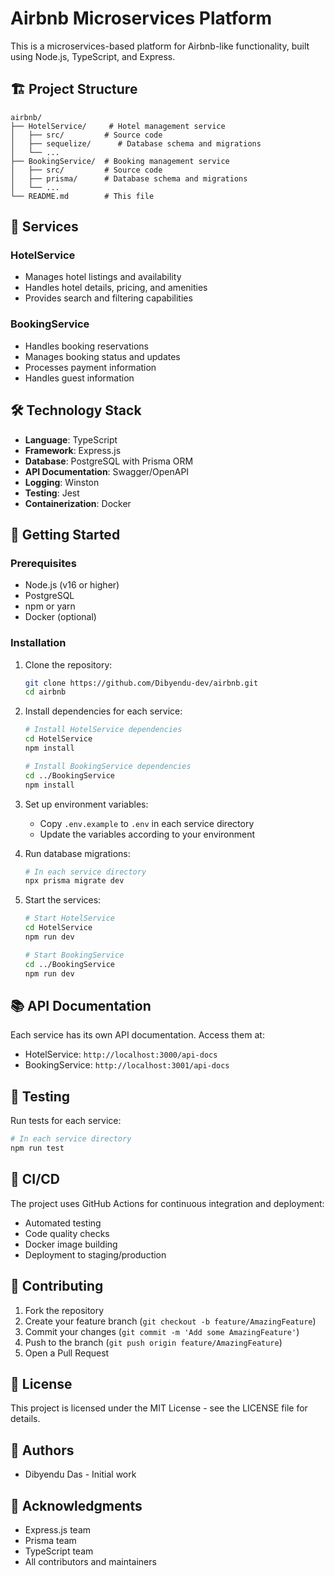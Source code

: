 # Airbnb Microservices Platform

This is a microservices-based platform for Airbnb-like functionality, built using Node.js, TypeScript, and Express.

## 🏗️ Project Structure

```
airbnb/
├── HotelService/     # Hotel management service
│   ├── src/         # Source code
│   ├── sequelize/      # Database schema and migrations
│   └── ...
├── BookingService/  # Booking management service
│   ├── src/         # Source code
│   ├── prisma/      # Database schema and migrations
│   └── ...
└── README.md        # This file
```

## 🚀 Services

### HotelService

- Manages hotel listings and availability
- Handles hotel details, pricing, and amenities
- Provides search and filtering capabilities

### BookingService

- Handles booking reservations
- Manages booking status and updates
- Processes payment information
- Handles guest information

## 🛠️ Technology Stack

- **Language**: TypeScript
- **Framework**: Express.js
- **Database**: PostgreSQL with Prisma ORM
- **API Documentation**: Swagger/OpenAPI
- **Logging**: Winston
- **Testing**: Jest
- **Containerization**: Docker

## 🏁 Getting Started

### Prerequisites

- Node.js (v16 or higher)
- PostgreSQL
- npm or yarn
- Docker (optional)

### Installation

1. Clone the repository:

   ```bash
   git clone https://github.com/Dibyendu-dev/airbnb.git
   cd airbnb
   ```

2. Install dependencies for each service:

   ```bash
   # Install HotelService dependencies
   cd HotelService
   npm install

   # Install BookingService dependencies
   cd ../BookingService
   npm install
   ```

3. Set up environment variables:

   - Copy `.env.example` to `.env` in each service directory
   - Update the variables according to your environment

4. Run database migrations:

   ```bash
   # In each service directory
   npx prisma migrate dev
   ```

5. Start the services:

   ```bash
   # Start HotelService
   cd HotelService
   npm run dev

   # Start BookingService
   cd ../BookingService
   npm run dev
   ```

## 📚 API Documentation

Each service has its own API documentation. Access them at:

- HotelService: `http://localhost:3000/api-docs`
- BookingService: `http://localhost:3001/api-docs`

## 🧪 Testing

Run tests for each service:

```bash
# In each service directory
npm run test
```

## 🔄 CI/CD

The project uses GitHub Actions for continuous integration and deployment:

- Automated testing
- Code quality checks
- Docker image building
- Deployment to staging/production

## 🤝 Contributing

1. Fork the repository
2. Create your feature branch (`git checkout -b feature/AmazingFeature`)
3. Commit your changes (`git commit -m 'Add some AmazingFeature'`)
4. Push to the branch (`git push origin feature/AmazingFeature`)
5. Open a Pull Request

## 📝 License

This project is licensed under the MIT License - see the LICENSE file for details.

## 👥 Authors

- Dibyendu Das - Initial work

## 🙏 Acknowledgments

- Express.js team
- Prisma team
- TypeScript team
- All contributors and maintainers
